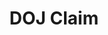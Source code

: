 ---
title: DOJ Claim
layout: process
header: File a Claim with DOJ

before-you-file-markup: "<p>If you believe you have been discriminated against based on your national origin or immigration status, here’s how to file a charge: </p>"

steps:
  - { text: "Fill out the form by hitting file now below or you can print out the form and send by mail, fax, or email.", img: "/assets/img/icon-step-fill.png" }
  - { text: "We will contact you by mail or by phone.", img: "/assets/img/icon-step-fill.png" }
  - { text: "We’ll work with you to answer your questions and determine if setting up an investigation is the best course of action. If an investigation is the best course of action, we will start an investigation and these usually take no longer than seven months.", img: "/assets/img/icon-step-fill.png" }
  - { text: "If an investigation is set up and finds sufficient evidence of a violation, you may obtain various types of relief, including back pay or getting your job back", img: "/assets/img/icon-step-fill.png" }

here-to-help:
  - All services are free and confidential, whether you are documented or not.
  - Please remember that your employer cannot terminate you or in any other manner discriminate against you for filing a complaint with DOJ.

worker-profile:
  - { description: "Baltazar went through something similar and exercised his rights to receive back pay.", img: "/assets/img/workers/Baltazar_Thumb.jpg", cta: "Read Baltazar's Story" }

---